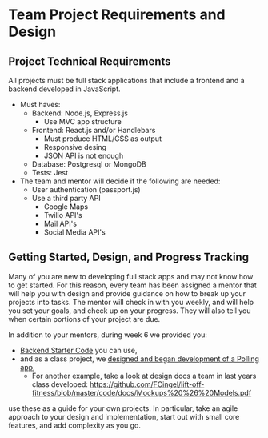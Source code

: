 # Team Project Requirements and Design

## Project Technical Requirements

All projects must be full stack applications that include a frontend and a backend developed in JavaScript.

- Must haves:
    + Backend: Node.js, Express.js
        * Use MVC app structure
    + Frontend: React.js and/or Handlebars
        * Must produce HTML/CSS as output
        * Responsive desing
        * JSON API is not enough
    + Database: Postgresql or MongoDB
    + Tests: Jest
- The team and mentor will decide if the following are needed:
    + User authentication (passport.js)
    + Use a third party API
        * Google Maps
        * Twilio API's
        * Mail API's
        * Social Media API's

## Getting Started, Design, and Progress Tracking

Many of you are new to developing full stack apps and may not know how to get started. For this reason, every team has been assigned a mentor that will help you with design and provide guidance on how to break up your projects into tasks. The mentor will check in with you weekly, and will help you set your goals, and check up on your progress. They will also tell you when certain portions of your project are due.

In addition to your mentors, during week 6 we provided you:

- [Backend Starter Code](https://github.com/CUNYTechPrep/week-06-projects/tree/master/backend-starter-code) you can use,
- and as a class project, we [designed and began development of a Polling app](https://github.com/CUNYTechPrep/week-06-projects/), 
    + For another example, take a look at design docs a team in last years class developed: https://github.com/FCingel/lift-off-fitness/blob/master/code/docs/Mockups%20%26%20Models.pdf

use these as a guide for your own projects. In particular, take an agile approach to your design and implementation, start out with small core features, and add complexity as you go.

